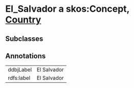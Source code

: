 # El_Salvador a skos:Concept, [Country](/0.1/Country)

## Subclasses

## Annotations

|||
|-----|-----|
|ddbjLabel|El Salvador|
|rdfs:label|El Salvador|

